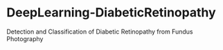 # DeepLearning-DiabeticRetinopathy
Detection and Classification of Diabetic Retinopathy from Fundus Photography
